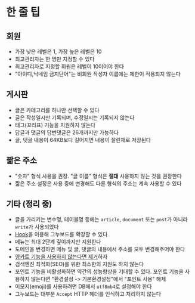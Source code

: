 # 한 줄 팁

## 회원

- 가장 낮은 레벨은 1, 가장 높은 레벨은 10
- 최고관리자는 한 명만 지정할 수 있다
- 최고관리자로 지정할 회원은 레벨이 10이어야 한다
- "아이디,닉네임 금지단어"는 비회원 작성자 이름에는 제한이 적용되지 않는다

## 게시판

- 글은 카테고리를 하나만 선택할 수 있다
- 글은 작성일시만 기록되며, 수정일시는 기록되지 않는다
- 태그(꼬리표) 기능을 지원하지 않는다
- 답글과 댓글의 답변댓글은 26개까지만 가능하다
- 글, 댓글 내용이 64KB보다 길어지면 내용이 잘린채로 저장된다

## 짧은 주소

- "숫자" 형식 사용을 권장. "글 이름" 형식은 **절대** 사용하지 않는 것을 권장한다
- 짧은 주소 설정은 사용 중에 변경해도 다른 형식의 주소는 계속 사용할 수 있다

## 기타 (정리 중)

- 글을 가리키는 변수명, 테이블명 등에는 `article`, `document` 또는 `post`가 아니라 `write`가 사용되었다
- [Hook](/developers/hook)을 이용해 그누보드를 확장할 수 있다
- 메뉴는 최대 2단계 깊이까지만 지원한다
- 도메인을 변경하면 메뉴 및 글, 댓글의 내용에서 주소를 모두 변경해주어야 한다
- [영카트 기능을 사용하지 않는다면 제거](/gnuboard/config.html#미사용-영카트-제거)하자
- 검색엔진 최적화(SEO)를 위한 최소한의 지원도 하지 않는다
- 포인트 기능을 비활성화하면 약간의 성능향상을 기대할 수 있다. 포인트 기능을 사용하지 않는다면 "환경설정 -> 기본환경설정"에서 "포인트 사용" 해제
- 이모지(emoji)를 사용하려면 DB에서 `utf8mb4`로 설정해야 한다
- 그누보드는 대부분 `Accept` HTTP 헤더를 인식하고 처리하지 않는다